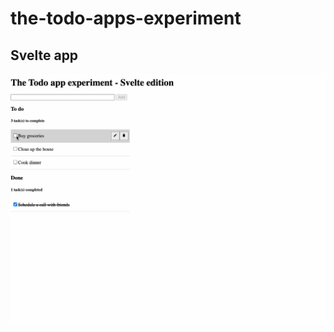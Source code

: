 # the-todo-apps-experiment

## Svelte app

![](https://github.com/richardsd/the-todo-apps-experiment/blob/main/docs/svelte_todo_app.gif)
